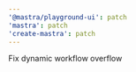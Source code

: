 ```yaml
---
'@mastra/playground-ui': patch
'mastra': patch
'create-mastra': patch
---
```


Fix dynamic workflow overflow
